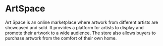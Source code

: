 # ArtSpace
Art Space is an online marketplace where artwork from different artists are showcased and sold. It provides a platform for artists to display and promote their artwork to a wide audience. The store also allows buyers to purchase artwork from the comfort of their own home.
